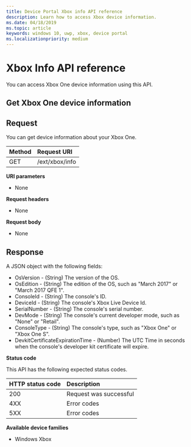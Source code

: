 ```yaml
---
title: Device Portal Xbox info API reference
description: Learn how to access Xbox device information.
ms.date: 04/18/2019
ms.topic: article
keywords: windows 10, uwp, xbox, device portal
ms.localizationpriority: medium
---
```

# Xbox Info API reference   
You can access Xbox One device information using this API.

## Get Xbox One device information

## Request

You can get device information about your Xbox One.

Method      | Request URI
:------     | :-----
GET | /ext/xbox/info

**URI parameters**

- None

**Request headers**

- None

**Request body**

- None

## Response
A JSON object with the following fields:

* OsVersion - (String) The version of the OS.
* OsEdition - (String) The edition of the OS, such as "March 2017" or "March 2017 QFE 1".
* ConsoleId - (String) The console's ID.
* DeviceId - (String) The console's Xbox Live Device Id.
* SerialNumber - (String) The console's serial number.
* DevMode - (String) The console's current developer mode, such as "None" or "Retail".
* ConsoleType - (String) The console's type, such as "Xbox One" or "Xbox One S".
* DevkitCertificateExpirationTime - (Number) The UTC Time in seconds when the console's developer kit certificate will expire.

**Status code**

This API has the following expected status codes.

HTTP status code      | Description
:------     | :-----
200 | Request was successful
4XX | Error codes
5XX | Error codes

**Available device families**

* Windows Xbox
